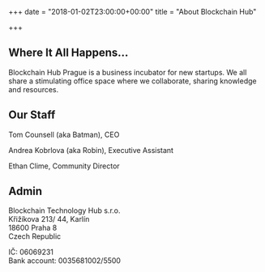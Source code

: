 +++
date = "2018-01-02T23:00:00+00:00"
title = "About Blockchain Hub"

+++
## Where It All Happens...

Blockchain Hub Prague is a business incubator for new startups. We all share a stimulating office space where we collaborate, sharing knowledge and resources.

## Our Staff

Tom Counsell (aka Batman), CEO

Andrea Kobrlova (aka Robin), Executive Assistant

Ethan Clime, Community Director

## Admin

Blockchain Technology Hub s.r.o.  
Křižíkova 213/ 44, Karlín  
18600 Praha 8  
Czech Republic

IČ: 06069231  
Bank account: 0035681002/5500